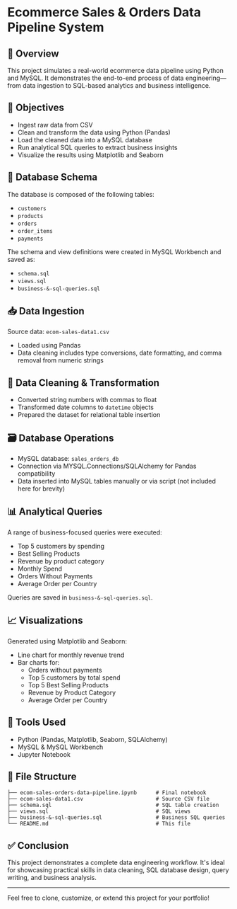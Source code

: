 # Ecommerce Sales & Orders Data Pipeline System

## 📌 Overview
This project simulates a real-world ecommerce data pipeline using Python and MySQL. It demonstrates the end-to-end process of data engineering—from data ingestion to SQL-based analytics and business intelligence.

## 🚀 Objectives
- Ingest raw data from CSV
- Clean and transform the data using Python (Pandas)
- Load the cleaned data into a MySQL database
- Run analytical SQL queries to extract business insights
- Visualize the results using Matplotlib and Seaborn

## 🧱 Database Schema
The database is composed of the following tables:
- `customers`
- `products`
- `orders`
- `order_items`
- `payments`

The schema and view definitions were created in MySQL Workbench and saved as:
- `schema.sql`
- `views.sql`
- `business-&-sql-queries.sql`

## 📥 Data Ingestion
Source data: `ecom-sales-data1.csv`
- Loaded using Pandas
- Data cleaning includes type conversions, date formatting, and comma removal from numeric strings

## 🧹 Data Cleaning & Transformation
- Converted string numbers with commas to float
- Transformed date columns to `datetime` objects
- Prepared the dataset for relational table insertion

## 🗃️ Database Operations
- MySQL database: `sales_orders_db`
- Connection via MYSQL.Connections/SQLAlchemy for Pandas compatibility
- Data inserted into MySQL tables manually or via script (not included here for brevity)

## 📊 Analytical Queries
A range of business-focused queries were executed:
- Top 5 customers by spending
- Best Selling Products 
- Revenue by product category
- Monthly Spend
- Orders Without Payments
- Average Order per Country

Queries are saved in `business-&-sql-queries.sql`.

## 📈 Visualizations
Generated using Matplotlib and Seaborn:
- Line chart for monthly revenue trend
- Bar charts for:
  - Orders without payments 
  - Top 5 customers by total spend
  - Top 5 Best Selling Products
  - Revenue by Product Category
  - Average Order per Country

## 🧾 Tools Used
- Python (Pandas, Matplotlib, Seaborn, SQLAlchemy)
- MySQL & MySQL Workbench
- Jupyter Notebook

## 📁 File Structure
```
├── ecom-sales-orders-data-pipeline.ipynb      # Final notebook
├── ecom-sales-data1.csv                       # Source CSV file
├── schema.sql                                 # SQL table creation
├── views.sql                                  # SQL views
├── business-&-sql-queries.sql                 # Business SQL queries
└── README.md                                  # This file
```

## ✅ Conclusion
This project demonstrates a complete data engineering workflow. It's ideal for showcasing practical skills in data cleaning, SQL database design, query writing, and business analysis.

---
Feel free to clone, customize, or extend this project for your portfolio!

